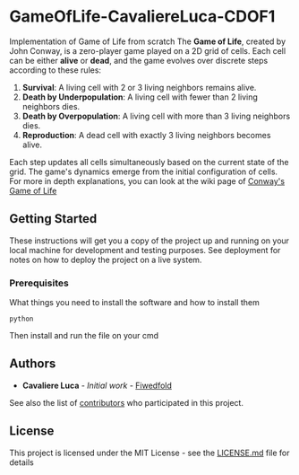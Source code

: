 # GameOfLife-CavaliereLuca-CDOF1

Implementation of Game of Life from scratch
The **Game of Life**, created by John Conway, is a zero-player game played on a 2D grid of cells. Each cell can be either **alive** or **dead**, and the game evolves over discrete steps according to these rules:

1. **Survival**: A living cell with 2 or 3 living neighbors remains alive.
2. **Death by Underpopulation**: A living cell with fewer than 2 living neighbors dies.
3. **Death by Overpopulation**: A living cell with more than 3 living neighbors dies.
4. **Reproduction**: A dead cell with exactly 3 living neighbors becomes alive.

Each step updates all cells simultaneously based on the current state of the grid. The game's dynamics emerge from the initial configuration of cells.
For more in depth explanations, you can look at the wiki page of [Conway's Game of Life](https://en.wikipedia.org/wiki/Conway%27s_Game_of_Life)

## Getting Started

These instructions will get you a copy of the project up and running on your local machine for development and testing purposes. See deployment for notes on how to deploy the project on a live system.

### Prerequisites

What things you need to install the software and how to install them

```
python
```
Then install and run the file on your cmd


## Authors

* **Cavaliere Luca** - *Initial work* - [Fiwedfold](https://github.com/Fiwedfold)

See also the list of [contributors](https://github.com/your/project/contributors) who participated in this project.

## License

This project is licensed under the MIT License - see the [LICENSE.md](LICENSE.md) file for details


